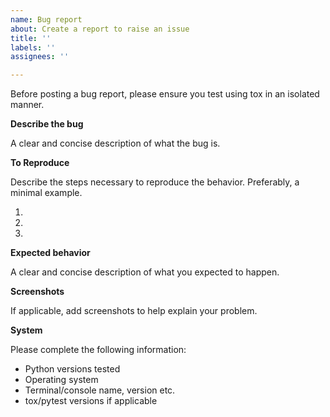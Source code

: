 ```yaml
---
name: Bug report
about: Create a report to raise an issue
title: ''
labels: ''
assignees: ''

---
```


Before posting a bug report, please ensure you test using tox in an isolated
manner.

**Describe the bug**

A clear and concise description of what the bug is.

**To Reproduce**

Describe the steps necessary to reproduce the behavior. Preferably, a minimal
example.

1. 
2. 
3. 

**Expected behavior**

A clear and concise description of what you expected to happen.

**Screenshots**

If applicable, add screenshots to help explain your problem.

**System**

Please complete the following information:

- Python versions tested
- Operating system
- Terminal/console name, version etc.
- tox/pytest versions if applicable
